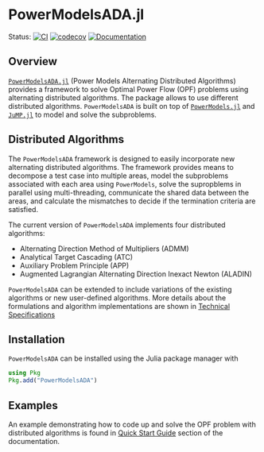 #  PowerModelsADA.jl 

Status:
[![CI](https://github.com/mkhraijah/PowerModelsADA.jl/workflows/CI/badge.svg)](https://github.com/mkhraijah/PowerModelsADA.jl/actions?query=workflow%3ACI)
[![codecov](https://codecov.io/gh/mkhraijah/PowerModelsADA.jl/branch/main/graph/badge.svg?token=371LK4OBZG)](https://codecov.io/gh/mkhraijah/PowerModelsADA.jl)
[![Documentation](https://github.com/mkhraijah/PowerModelsADA.jl/workflows/Documentation/badge.svg)](https://mkhraijah.github.io/PowerModelsADA.jl/)
</p>

## Overview

[`PowerModelsADA.jl`](https://github.com/mkhraijah/PowerModelsADA.jl) (Power Models Alternating Distributed Algorithms) provides a framework to solve Optimal Power Flow (OPF) problems using alternating distributed algorithms. The package allows to use different distributed algorithms. `PowerModelsADA` is built on top of [`PowerModels.jl`](https://github.com/lanl-ansi/PowerModels.jl) and [`JuMP.jl`](https://github.com/jump-dev/JuMP.jl) to model and solve the subproblems.


## Distributed Algorithms 
The `PowerModelsADA` framework is designed to easily incorporate new alternating distributed algorithms. The framework provides means to decompose a test case into multiple areas, model the subproblems associated with each area using `PowerModels`, solve the supropblems in parallel using multi-threading, communicate the shared data between the areas, and calculate the mismatches to decide if the termination criteria are satisfied.


The current version of `PowerModelsADA` implements four distributed algorithms: 

- Alternating Direction Method of Multipliers (ADMM)
- Analytical Target Cascading (ATC)
- Auxiliary Problem Principle (APP)
- Augmented Lagrangian Alternating Direction Inexact Newton (ALADIN)

`PowerModelsADA` can be extended to include variations of the existing algorithms or new user-defined algorithms. More details about the formulations and algorithm implementations are shown in [Technical Specifications](https://mkhraijah.github.io/PowerModelsADA.jl/dev/specification/)

## Installation

`PowerModelsADA` can be installed using the Julia package manager with

```julia
using Pkg
Pkg.add("PowerModelsADA")
```

## Examples

An example demonstrating how to code up and solve the OPF problem with distributed algorithms is found in [Quick Start Guide](https://mkhraijah.github.io/PowerModelsADA.jl/dev/quickguide/) section of the documentation.
